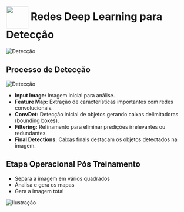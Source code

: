 <h1>
     <img align="center" width="60px" src="https://hermes.dio.me/courses/badge/dabc8205-4a91-473c-acbd-b310d8db3df2.png">
    <span>Redes Deep Learning para Detecção</span>
</h1>

![Detecção](https://encrypted-tbn0.gstatic.com/images?q=tbn:ANd9GcQ7awtFv2b-sOaoWDPAb0vMKS1rT3jSss0sJFc6RwCCQiRj5v2ISqnijrt2&s=10)

## Processo de Detecção 

![Detecção](https://encrypted-tbn0.gstatic.com/images?q=tbn:ANd9GcReKIWZ3rT14Z1qh-NmnT0gnc5rQw0e9S9e29-XNpRwhub6iuPsm4tdm2I&s=10)

- **Input Image:** Imagem inicial para análise.
- **Feature Map:** Extração de características importantes com redes convolucionais.
- **ConvDet:** Detecção inicial de objetos gerando caixas delimitadoras (bounding boxes).
- **Filtering:** Refinamento para eliminar predições irrelevantes ou redundantes.
- **Final Detections:** Caixas finais destacam os objetos detectados na imagem.

## Etapa Operacional Pós Treinamento
- Separa a imagem em vários quadrados
- Analisa e gera os mapas
- Gera a imagem total

![Ilustração](https://encrypted-tbn0.gstatic.com/images?q=tbn:ANd9GcSxiZeUjLPAMkZxSOERreQg4NWY4M3l_DHjuw&usqp=CAU)



